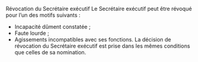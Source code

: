 Révocation du Secrétaire exécutif
Le Secrétaire exécutif peut être révoqué pour l’un des motifs suivants :
- Incapacité dûment constatée ;
- Faute lourde ;
- Agissements incompatibles avec ses fonctions.
La décision de révocation du Secrétaire exécutif est prise dans les mêmes conditions que celles de sa nomination.